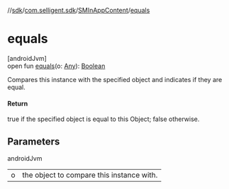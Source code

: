 //[sdk](../../../index.md)/[com.selligent.sdk](../index.md)/[SMInAppContent](index.md)/[equals](equals.md)

# equals

[androidJvm]\
open fun [equals](equals.md)(o: [Any](https://kotlinlang.org/api/latest/jvm/stdlib/kotlin/-any/index.html)): [Boolean](https://kotlinlang.org/api/latest/jvm/stdlib/kotlin/-boolean/index.html)

Compares this instance with the specified object and indicates if they are equal.

#### Return

true if the specified object is equal to this Object; false otherwise.

## Parameters

androidJvm

| | |
|---|---|
| o | the object to compare this instance with. |
